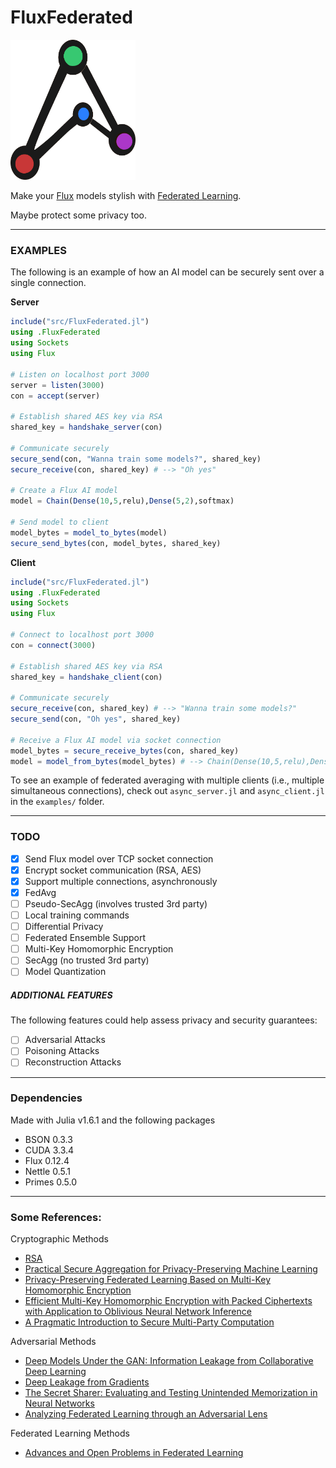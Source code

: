 
# FluxFederated

<img width="200px" src="https://github.com/johngilbert2000/FluxFederated/blob/main/misc/fed_logo.png" />

Make your [Flux](https://fluxml.ai/) models stylish with [Federated Learning](https://ai.googleblog.com/2017/04/federated-learning-collaborative.html).

Maybe protect some privacy too.

___

### EXAMPLES

The following is an example of how an AI model can be securely sent over a single connection.

**Server**

```julia
include("src/FluxFederated.jl")
using .FluxFederated
using Sockets
using Flux

# Listen on localhost port 3000
server = listen(3000)
con = accept(server)

# Establish shared AES key via RSA
shared_key = handshake_server(con)

# Communicate securely
secure_send(con, "Wanna train some models?", shared_key)
secure_receive(con, shared_key) # --> "Oh yes"

# Create a Flux AI model
model = Chain(Dense(10,5,relu),Dense(5,2),softmax)

# Send model to client
model_bytes = model_to_bytes(model)
secure_send_bytes(con, model_bytes, shared_key)

```

**Client**
```julia
include("src/FluxFederated.jl")
using .FluxFederated
using Sockets
using Flux

# Connect to localhost port 3000
con = connect(3000)

# Establish shared AES key via RSA
shared_key = handshake_client(con)

# Communicate securely
secure_receive(con, shared_key) # --> "Wanna train some models?"
secure_send(con, "Oh yes", shared_key)

# Receive a Flux AI model via socket connection
model_bytes = secure_receive_bytes(con, shared_key)
model = model_from_bytes(model_bytes) # --> Chain(Dense(10,5,relu),Dense(5,2),softmax)
```

To see an example of federated averaging with multiple clients (i.e., multiple simultaneous connections), check out `async_server.jl` and `async_client.jl` in the `examples/` folder.

___

### TODO

- [X] Send Flux model over TCP socket connection
- [X] Encrypt socket communication (RSA, AES)
- [X] Support multiple connections, asynchronously
- [X] FedAvg
- [ ] Pseudo-SecAgg (involves trusted 3rd party)
- [ ] Local training commands
- [ ] Differential Privacy
- [ ] Federated Ensemble Support
- [ ] Multi-Key Homomorphic Encryption
- [ ] SecAgg (no trusted 3rd party)
- [ ] Model Quantization

##### ADDITIONAL FEATURES

The following features could help assess privacy and security guarantees:

- [ ] Adversarial Attacks
- [ ] Poisoning Attacks
- [ ] Reconstruction Attacks

___

### Dependencies

Made with Julia v1.6.1 and the following packages

- BSON 0.3.3
- CUDA 3.3.4
- Flux 0.12.4
- Nettle 0.5.1
- Primes 0.5.0
___

### Some References:

Cryptographic Methods

- [RSA](https://en.wikipedia.org/wiki/RSA_(cryptosystem))
- [Practical Secure Aggregation
for Privacy-Preserving Machine Learning](https://eprint.iacr.org/2017/281.pdf)
- [Privacy-Preserving Federated Learning Based on Multi-Key Homomorphic Encryption](https://arxiv.org/pdf/2104.06824.pdf)
- [Efficient Multi-Key Homomorphic Encryption
with Packed Ciphertexts with Application
to Oblivious Neural Network Inference](https://eprint.iacr.org/2019/524.pdf)
- [A Pragmatic Introduction to
Secure Multi-Party Computation](https://securecomputation.org/docs/pragmaticmpc.pdf)

Adversarial Methods

- [Deep Models Under the GAN: Information Leakage from
Collaborative Deep Learning](https://export.arxiv.org/pdf/1702.07464)
- [Deep Leakage from Gradients](https://hanlab.mit.edu/projects/dlg/assets/NeurIPS19_deep_leakage_from_gradients.pdf)
- [The Secret Sharer: Evaluating and Testing Unintended Memorization in Neural Networks](https://www.usenix.org/system/files/sec19-carlini.pdf)
- [Analyzing Federated Learning through an Adversarial Lens](https://www.princeton.edu/~pmittal/publications/bhagoji-icml19.pdf)

Federated Learning Methods

- [Advances and Open Problems in Federated Learning](https://arxiv.org/abs/1912.04977v3)
